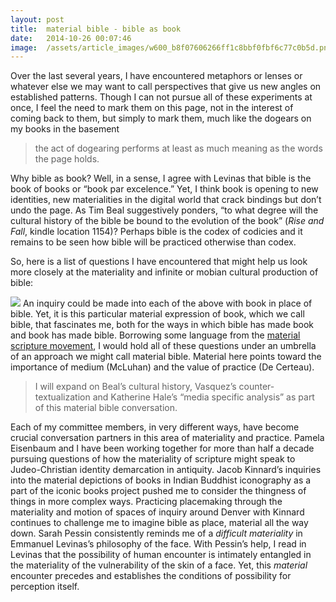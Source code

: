 ```yaml
---
layout:	post
title:	material bible - bible as book
date:	2014-10-26 00:07:46
image:	/assets/article_images/w600_b8f07606266ff1c8bbf0fbf6c77c0b5d.png
---
```

Over the last several years, I have encountered metaphors or lenses or whatever else we may want to call perspectives that give us new angles on established patterns. Though I can not pursue all of these experiments at once, I feel the need to mark them on this page, not in the interest of coming back to them, but simply to mark them, much like the dogears on my books in the basement

> the act of dogearing performs at least as much meaning as the words the page holds.

Why bible as book? Well, in a sense, I agree with Levinas that bible is the book of books or “book par excelence.” Yet, I think book is opening to new identities, new materialities in the digital world that crack bindings but don’t undo the page. As Tim Beal suggestively ponders, “to what degree will the cultural history of the bible be bound to the evolution of the book” (*Rise and Fall*, kindle location 1154)? Perhaps bible is the codex of codicies and it remains to be seen how bible will be practiced otherwise than codex.

So, here is a list of questions I have encountered that might help us look more closely at the materiality and infinite or mobian cultural production of bible:

![]({{site.baseurl}}/assets/article_images/w600_b8f07606266ff1c8bbf0fbf6c77c0b5d.png)
An inquiry could be made into each of the above with book in place of bible. Yet, it is this particular material expression of book, which we call bible, that fascinates me, both for the ways in which bible has made book and book has made bible. Borrowing some language from the [material scripture movement](http://materialscripture.blogspot.com), I would hold all of these questions under an umbrella of an approach we might call material bible. Material here points toward the importance of medium (McLuhan) and the value of practice (De Certeau).

> I will expand on Beal’s cultural history, Vasquez’s counter-textualization and Katherine Hale’s “media specific analysis” as part of this material bible conversation.

Each of my committee members, in very different ways, have become crucial conversation partners in this area of materiality and practice. Pamela Eisenbaum and I have been working together for more than half a decade pursuing questions of how the materiality of scripture might speak to Judeo-Christian identity demarcation in antiquity. Jacob Kinnard’s inquiries into the material depictions of books in Indian Buddhist iconography as a part of the iconic books project pushed me to consider the thingness of things in more complex ways. Practicing placemaking through the materiality and motion of spaces of inquiry around Denver with Kinnard continues to challenge me to imagine bible as place, material all the way down. Sarah Pessin consistently reminds me of a *difficult materiality* in Emmanuel Levinas’s philosophy of the face. With Pessin’s help, I read in Levinas that the possibility of human encounter is intimately entangled in the materiality of the vulnerability of the skin of a face. Yet, this *material* encounter precedes and establishes the conditions of possibility for perception itself.
